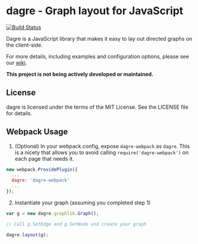 # dagre - Graph layout for JavaScript

[![Build Status](https://secure.travis-ci.org/cpettitt/dagre.png?branch=master)](http://travis-ci.org/cpettitt/dagre)

Dagre is a JavaScript library that makes it easy to lay out directed graphs on
the client-side.

For more details, including examples and configuration options, please see our
[wiki](https://github.com/cpettitt/dagre/wiki).

**This project is not being actively developed or maintained.**

## License

dagre is licensed under the terms of the MIT License. See the LICENSE file
for details.

## Webpack Usage

1. (Optional) In your webpack.config, expose `dagre-webpack` as `dagre`. This is a nicety that allows you to avoid calling `require('dagre-webpack')` on each page that needs it.

```js
new webpack.ProvidePlugin({
  ...
  dagre: 'dagre-webpack'
  ...
});
```
    
2. Instantiate your graph (assuming you completed step 1)

```js
var g = new dagre.graphlib.Graph();

// Call g.SetEdge and g.SetNode and create your graph

dagre.layout(g);
```     
